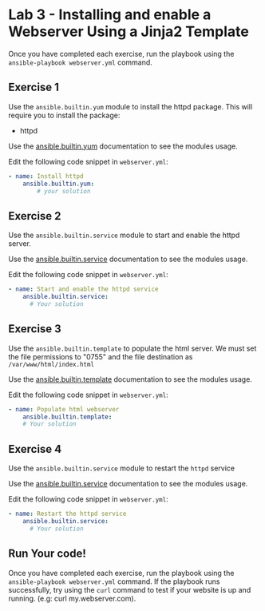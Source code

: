 # Lab 3 - Installing and enable a Webserver Using a Jinja2 Template

Once you have completed each exercise, run the playbook using the `ansible-playbook webserver.yml` command.

## Exercise 1

Use the `ansible.builtin.yum` module to install the httpd package. This will require you to install the package:
* httpd

Use the [ansible.builtin.yum](https://docs.ansible.com/ansible/latest/collections/ansible/builtin/yum_module.html) documentation to see the modules usage.

Edit the following code snippet in `webserver.yml`:

```yaml
- name: Install httpd
    ansible.builtin.yum:
        # your solution
```

## Exercise 2

Use the `ansible.builtin.service` module to start and enable the httpd server. 

Use the [ansible.builtin.service](https://docs.ansible.com/ansible/latest/collections/ansible/builtin/service_module.html) documentation to see the modules usage.

Edit the following code snippet in `webserver.yml`:

```yaml
- name: Start and enable the httpd service
    ansible.builtin.service:
      # Your solution
```

## Exercise 3

Use the `ansible.builtin.template` to populate the html server. We must set the file permissions to "0755" and the file destination as `/var/www/html/index.html`

Use the [ansible.builtin.template](https://docs.ansible.com/ansible/latest/collections/ansible/builtin/template_module.html) documentation to see the modules usage.

Edit the following code snippet in `webserver.yml`:

```yaml
- name: Populate html webserver
    ansible.builtin.template:
    # Your solution
```

## Exercise 4

Use the `ansible.builtin.service` module to restart the `httpd` service

Use the [ansible.builtin.service](https://docs.ansible.com/ansible/latest/collections/ansible/builtin/service_module.html) documentation to see the modules usage.

Edit the following code snippet in `webserver.yml`:

```yaml
- name: Restart the httpd service
    ansible.builtin.service:
      # Your solution
```

## Run Your code!

Once you have completed each exercise, run the playbook using the `ansible-playbook webserver.yml` command. If the playbook runs successfully, try using the `curl` command to test if your website is up and running. (e.g: curl my.webserver.com).